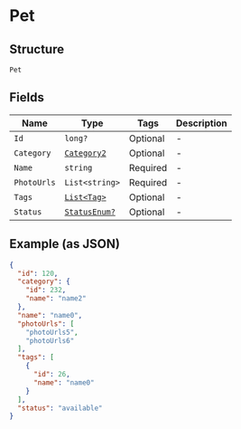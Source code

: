 
# Pet

## Structure

`Pet`

## Fields

| Name | Type | Tags | Description |
|  --- | --- | --- | --- |
| `Id` | `long?` | Optional | - |
| `Category` | [`Category2`](../../doc/models/category-2.md) | Optional | - |
| `Name` | `string` | Required | - |
| `PhotoUrls` | `List<string>` | Required | - |
| `Tags` | [`List<Tag>`](../../doc/models/tag.md) | Optional | - |
| `Status` | [`StatusEnum?`](../../doc/models/status-enum.md) | Optional | - |

## Example (as JSON)

```json
{
  "id": 120,
  "category": {
    "id": 232,
    "name": "name2"
  },
  "name": "name0",
  "photoUrls": [
    "photoUrls5",
    "photoUrls6"
  ],
  "tags": [
    {
      "id": 26,
      "name": "name0"
    }
  ],
  "status": "available"
}
```

